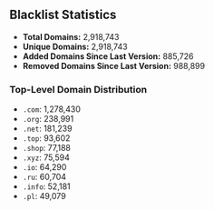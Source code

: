 ## Blacklist Statistics

- **Total Domains:** 2,918,743
- **Unique Domains:** 2,918,743
- **Added Domains Since Last Version:** 885,726
- **Removed Domains Since Last Version:** 988,899

### Top-Level Domain Distribution

-  `.com`: 1,278,430
-  `.org`: 238,991
-  `.net`: 181,239
-  `.top`: 93,602
-  `.shop`: 77,188
-  `.xyz`: 75,594
-  `.io`: 64,290
-  `.ru`: 60,704
-  `.info`: 52,181
-  `.pl`: 49,079
